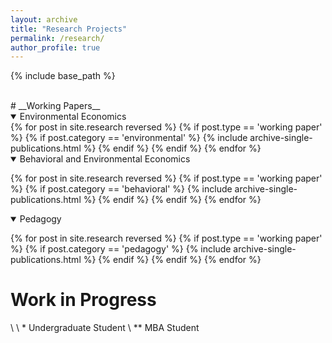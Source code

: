```yaml
---
layout: archive
title: "Research Projects"
permalink: /research/
author_profile: true
---
```


{% include base_path %}

<br>
# __Working Papers__

<details open>
<summary>
Environmental Economics
</summary>
{% for post in site.research reversed %}
  {% if post.type == 'working paper' %}
    {% if post.category == 'environmental' %}
    {% include archive-single-publications.html %}
    {% endif %}
  {% endif %}
{% endfor %}

</details>


<details open>
<summary class="id1">
Behavioral and Environmental Economics
</summary>

{% for post in site.research reversed %}
  {% if post.type == 'working paper' %}
    {% if post.category == 'behavioral' %}
    {% include archive-single-publications.html %}
    {% endif %}
  {% endif %}
{% endfor %}

</details>

<details open>
<summary class="id2">
Pedagogy
</summary>

{% for post in site.research reversed %}
  {% if post.type == 'working paper' %}
    {% if post.category == 'pedagogy' %}
    {% include archive-single-publications.html %}
    {% endif %}
  {% endif %}
{% endfor %}

</details>

# __Work in Progress__

\\
\\
\* Undergraduate Student \\
\*\* MBA Student